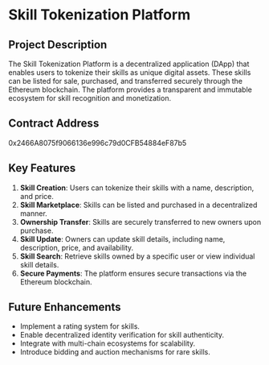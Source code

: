 
# Skill Tokenization Platform

## Project Description
The Skill Tokenization Platform is a decentralized application (DApp) that enables users to tokenize their skills as unique digital assets. These skills can be listed for sale, purchased, and transferred securely through the Ethereum blockchain. The platform provides a transparent and immutable ecosystem for skill recognition and monetization.

## Contract Address
0x2466A8075f9066136e996c79d0CFB54884eF87b5

## Key Features
1. **Skill Creation**: Users can tokenize their skills with a name, description, and price.
2. **Skill Marketplace**: Skills can be listed and purchased in a decentralized manner.
3. **Ownership Transfer**: Skills are securely transferred to new owners upon purchase.
4. **Skill Update**: Owners can update skill details, including name, description, price, and availability.
5. **Skill Search**: Retrieve skills owned by a specific user or view individual skill details.
6. **Secure Payments**: The platform ensures secure transactions via the Ethereum blockchain.



## Future Enhancements
- Implement a rating system for skills.
- Enable decentralized identity verification for skill authenticity.
- Integrate with multi-chain ecosystems for scalability.
- Introduce bidding and auction mechanisms for rare skills.


